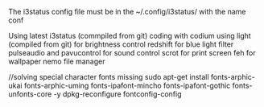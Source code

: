 The i3status config file must be in the ~/.config/i3status/ with the name conf



Using latest i3status (commpiled from git)
coding with codium
using light (compiled from git) for brightness control
redshift for blue light filter
pulseaudio and pavucontrol for sound control
scrot for print screen
feh for wallpaper
nemo file manager

//solving special character fonts missing 
sudo apt-get install fonts-arphic-ukai fonts-arphic-uming fonts-ipafont-mincho fonts-ipafont-gothic fonts-unfonts-core -y
dpkg-reconfigure fontconfig-config
